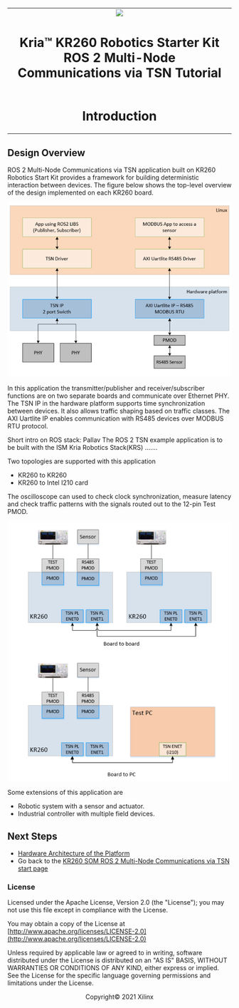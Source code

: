 ﻿<table class="sphinxhide">
 <tr>
   <td align="center"><img src="../../media/xilinx-logo.png" width="30%"/><h1>Kria&trade; KR260 Robotics Starter Kit <br>ROS 2 Multi-Node Communications via TSN Tutorial</h1>
   </td>
   </td>
 </tr>
 <tr>
 <td align="center"><h1> Introduction </h1>

 </td>
 </tr>
</table>

## Design Overview

ROS 2 Multi-Node Communications via TSN application built on KR260 Robotics Start Kit provides a framework for building deterministic interaction between devices. The figure below shows the top-level overview of the design implemented on each KR260 board.

![overview diagram](../media/intro_overview.png)

In this application the transmitter/publisher and receiver/subscriber functions are on two separate boards and communicate over Ethernet PHY. The TSN IP in the hardware platform supports time synchronization between devices. It also allows traffic shaping based on traffic classes. The AXI Uartlite IP enables communication with RS485 devices over MODBUS RTU protocol. 


Short intro on ROS stack: Pallav
The ROS 2 TSN example application is to be built with the ISM Kria Robotics Stack(KRS) .......

Two topologies are supported with this application

* KR260 to KR260
* KR260 to Intel I210 card

The oscilloscope can used to check clock synchronization, measure latency and check traffic patterns with the signals routed out to the 12-pin Test PMOD.

![topology diagram](../media/intro_topology.png)


Some extensions of this application are
* Robotic system with a sensor and actuator.
* Industrial controller with multiple field devices.

## Next Steps
* [Hardware Architecture of the Platform](hw_arch_platform.md)
* Go back to the [KR260 SOM ROS 2 Multi-Node Communications via TSN start page](fix:../tsn_pub_sub_landing)


### License

Licensed under the Apache License, Version 2.0 (the "License"); you may not use this file except in compliance with the License.

You may obtain a copy of the License at
[http://www.apache.org/licenses/LICENSE-2.0](http://www.apache.org/licenses/LICENSE-2.0)


Unless required by applicable law or agreed to in writing, software distributed under the License is distributed on an "AS IS" BASIS, WITHOUT WARRANTIES OR CONDITIONS OF ANY KIND, either express or implied. See the License for the specific language governing permissions and limitations under the License.

<p align="center">Copyright&copy; 2021 Xilinx</p>
